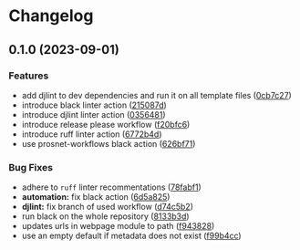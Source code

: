# Changelog

## 0.1.0 (2023-09-01)


### Features

* add djlint to dev dependencies and run it on all template files ([0cb7c27](https://github.com/acdh-oeaw/apis-webpage/commit/0cb7c27bf75226ce985d474c2688bfab4a216867))
* introduce black linter action ([215087d](https://github.com/acdh-oeaw/apis-webpage/commit/215087d97b443b075b57f61735cb32d17b9c10a4))
* introduce djlint linter action ([0356481](https://github.com/acdh-oeaw/apis-webpage/commit/03564811cc65f1dad948372259ac4e554825cf0c))
* introduce release please workflow ([f20bfc6](https://github.com/acdh-oeaw/apis-webpage/commit/f20bfc6269aaacd263a74bfad1349410af358666))
* introduce ruff linter action ([6772b4d](https://github.com/acdh-oeaw/apis-webpage/commit/6772b4dc39070b6ba5d312f5760eac97675b819d))
* use prosnet-workflows black action ([626bf71](https://github.com/acdh-oeaw/apis-webpage/commit/626bf71dcaa86d4d63522c04258e6c5fcb15566f))


### Bug Fixes

* adhere to `ruff` linter recommentations ([78fabf1](https://github.com/acdh-oeaw/apis-webpage/commit/78fabf1feeeba3f2a906fbbfeb0d61256d096346))
* **automation:** fix black action ([6d5a825](https://github.com/acdh-oeaw/apis-webpage/commit/6d5a82572e62e222abd3475df7ed605d351de007))
* **djlint:** fix branch of used workflow ([d74c5b2](https://github.com/acdh-oeaw/apis-webpage/commit/d74c5b2ff95f65b6f75d9ffe7e7d45ae475c73a7))
* run black on the whole repository ([8133b3d](https://github.com/acdh-oeaw/apis-webpage/commit/8133b3d87a88aabb95f3bc6cf07ffba20e4535f4))
* updates urls in webpage module to path ([f943828](https://github.com/acdh-oeaw/apis-webpage/commit/f94382859449af0d1695326f868925f1d588fbd8))
* use an empty default if metadata does not exist ([f99b4cc](https://github.com/acdh-oeaw/apis-webpage/commit/f99b4cc0bb36d32ef82130db70af47f321139fdf))
